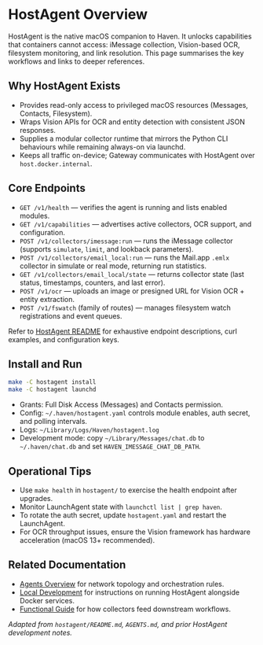 # HostAgent Overview

HostAgent is the native macOS companion to Haven. It unlocks capabilities that containers cannot access: iMessage collection, Vision-based OCR, filesystem monitoring, and link resolution. This page summarises the key workflows and links to deeper references.

## Why HostAgent Exists
- Provides read-only access to privileged macOS resources (Messages, Contacts, Filesystem).
- Wraps Vision APIs for OCR and entity detection with consistent JSON responses.
- Supplies a modular collector runtime that mirrors the Python CLI behaviours while remaining always-on via launchd.
- Keeps all traffic on-device; Gateway communicates with HostAgent over `host.docker.internal`.

## Core Endpoints
- `GET /v1/health` — verifies the agent is running and lists enabled modules.
- `GET /v1/capabilities` — advertises active collectors, OCR support, and configuration.
- `POST /v1/collectors/imessage:run` — runs the iMessage collector (supports `simulate`, `limit`, and lookback parameters).
- `POST /v1/collectors/email_local:run` — runs the Mail.app `.emlx` collector in simulate or real mode, returning run statistics.
- `GET /v1/collectors/email_local/state` — returns collector state (last status, timestamps, counters, and last error).
- `POST /v1/ocr` — uploads an image or presigned URL for Vision OCR + entity extraction.
- `POST /v1/fswatch` (family of routes) — manages filesystem watch registrations and event queues.

Refer to [HostAgent README](hostagent-readme.md) for exhaustive endpoint descriptions, curl examples, and configuration keys.

## Install and Run
```bash
make -C hostagent install
make -C hostagent launchd
```
- Grants: Full Disk Access (Messages) and Contacts permission.
- Config: `~/.haven/hostagent.yaml` controls module enables, auth secret, and polling intervals.
- Logs: `~/Library/Logs/Haven/hostagent.log`
- Development mode: copy `~/Library/Messages/chat.db` to `~/.haven/chat.db` and set `HAVEN_IMESSAGE_CHAT_DB_PATH`.

## Operational Tips
- Use `make health` in `hostagent/` to exercise the health endpoint after upgrades.
- Monitor LaunchAgent state with `launchctl list | grep haven`.
- To rotate the auth secret, update `hostagent.yaml` and restart the LaunchAgent.
- For OCR throughput issues, ensure the Vision framework has hardware acceleration (macOS 13+ recommended).

## Related Documentation
- [Agents Overview](../guides/AGENTS.md) for network topology and orchestration rules.
- [Local Development](../operations/local-dev.md) for instructions on running HostAgent alongside Docker services.
- [Functional Guide](../reference/functional_guide.md) for how collectors feed downstream workflows.

_Adapted from `hostagent/README.md`, `AGENTS.md`, and prior HostAgent development notes._
